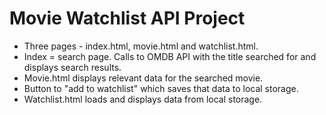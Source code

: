 # Movie Watchlist API Project
-   Three pages - index.html, movie.html and watchlist.html.
-   Index = search page. Calls to OMDB API with the title searched for and displays search results.
-   Movie.html displays relevant data for the searched movie.
-   Button to "add to watchlist" which saves that data to local storage.
-   Watchlist.html loads and displays data from local storage.
